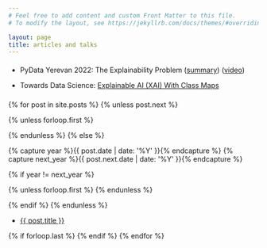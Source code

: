 ```yaml
---
# Feel free to add content and custom Front Matter to this file.
# To modify the layout, see https://jekyllrb.com/docs/themes/#overriding-theme-defaults

layout: page
title: articles and talks
---
```


<ul style="line-height: 2.2">
<li> PyData Yerevan 2022: The Explainability Problem (<a href="https://yerevan2022.pydata.org/cfp/talk/8MVL3D/">summary</a>) (<a href="https://www.youtube.com/watch?v=l-YJm6Umz2s">video</a>)</li>
<li>Towards Data Science: <a href="https://medium.com/towards-data-science/explainable-ai-xai-with-class-maps-d0e137a91d2c"> Explainable AI (XAI) With Class Maps</a> </li>
</ul>
<section class="archive">

{% for post in site.posts %}
{% unless post.next %}

  {% unless forloop.first %}
    </div>
  </div>
  {% endunless %}
{% else %}

{% capture year %}{{ post.date | date: '%Y' }}{% endcapture %}
{% capture next_year %}{{ post.next.date | date: '%Y' }}{% endcapture %}

{% if year != next_year %}

  {% unless forloop.first %}
  {% endunless %}


{% endif %}
{% endunless %}

  <article>
    <div class="post_title">
      <ul>
      <li><a href="{{ post.url | absolute_url }}" title="{{ post.title }}">{{ post.title }}</a></li>
      </ul>
    </div>
  </article>
  {% if forloop.last %}
  {% endif %}
{% endfor %}
</section>


